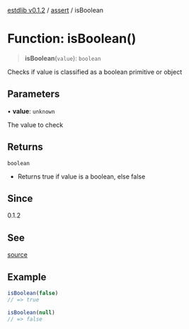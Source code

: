 [estdlib v0.1.2](../wiki/Home) / [assert](../wiki/assert) / isBoolean

# Function: isBoolean()

> **isBoolean**(`value`): `boolean`

Checks if value is classified as a boolean primitive or object

## Parameters

• **value**: `unknown`

The value to check

## Returns

`boolean`

- Returns true if value is a boolean, else false

## Since

0.1.2

## See

[source](https://github.com/yaxingson/estdlib/blob/main/lib/assert/isBoolean.ts)

## Example

```js
isBoolean(false)
// => true

isBoolean(null)
// => false

```
